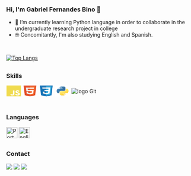 ### Hi, I'm Gabriel Fernandes Bino 👋

- 🌱 I’m currently learning Python language in order to collaborate in the undergraduate research project in college
- 🤓 Concomitantly, I'm also studying English and Spanish.
<br>

[![Top Langs](https://github-readme-stats.vercel.app/api/top-langs/?username=gabrielbino&layout=compact&theme=radical)](https://github.com/gabrielbino/github-readme-stats)

##

### __Skills__

<div style="display: inline_block">
  <img align="center" title="JavaScript" alt="logo Javascript" height="30" width="40" src="https://raw.githubusercontent.com/devicons/devicon/master/icons/javascript/javascript-plain.svg">
  <img align="center" title="HTML" alt="logo HTML" height="30" width="40" src="https://raw.githubusercontent.com/devicons/devicon/master/icons/html5/html5-original.svg">
  <img align="center" title="CSS" alt="logo CSS" height="30" width="40" src="https://raw.githubusercontent.com/devicons/devicon/master/icons/css3/css3-original.svg">
  <img align="center" title="Python" alt="logo Python" height="30" width="40" src="https://raw.githubusercontent.com/devicons/devicon/master/icons/python/python-original.svg">
 <!-- <img align="center" title="Java" alt="logo Java" height="30" width="40" src="https://cdn.jsdelivr.net/gh/devicons/devicon/icons/java/java-original.svg"> -->
  <img align="center" title="GIT" alt="logo Git" height="30" width="40" src="https://cdn.jsdelivr.net/gh/devicons/devicon/icons/git/git-original.svg">
</div><br>

##

### __Languages__

</div>
<div style="display: inline-block">
<img src="https://img.icons8.com/color/48/000000/brazil-circular.png" height="30" width="30" title="Português">
<img src="https://img.icons8.com/color/48/000000/usa-circular.png" height="30" width="30" title="English">
<!-- <img src="https://img.icons8.com/color/48/000000/spain2-circular.png" height="30" width="30" title="Español"/> -->
</div>

##

### __Contact__

<div style="display: inline_block">
  <a href="https://www.linkedin.com/in/gabriel-fernandes-bino-456499195/" target="_blank"><img src="https://img.shields.io/badge/-LinkedIn-%230077B5?style=for-the-badge&logo=linkedin&logoColor=white"></a>
  <a href="https://www.instagram.com/gabrielfbino/" target="_blank"><img src="https://img.shields.io/badge/Instagram-E4405F?style=for-the-badge&logo=instagram&logoColor=white"></a>
  <a href = "mailto:gabriellf650@gmail.com"><img src="https://img.shields.io/badge/-Gmail-%23333?style=for-the-badge&logo=gmail&logoColor=red" target="_blank"></a>
</div>








